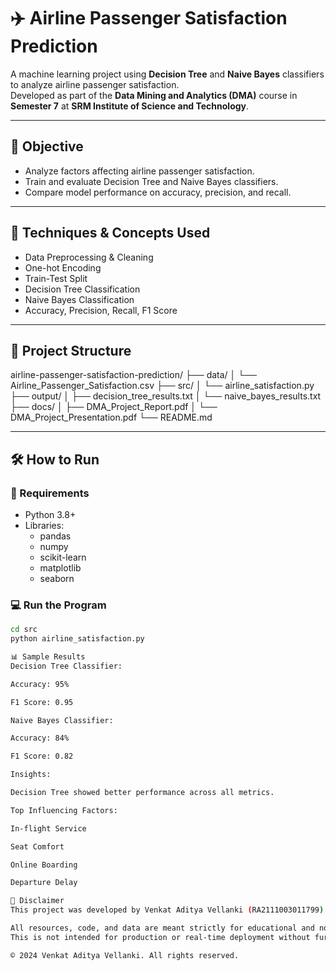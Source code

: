 # ✈️ Airline Passenger Satisfaction Prediction

A machine learning project using **Decision Tree** and **Naive Bayes** classifiers to analyze airline passenger satisfaction.  
Developed as part of the **Data Mining and Analytics (DMA)** course in **Semester 7** at **SRM Institute of Science and Technology**.

---

## 🎯 Objective

- Analyze factors affecting airline passenger satisfaction.
- Train and evaluate Decision Tree and Naive Bayes classifiers.
- Compare model performance on accuracy, precision, and recall.

---

## 🧠 Techniques & Concepts Used

- Data Preprocessing & Cleaning  
- One-hot Encoding  
- Train-Test Split  
- Decision Tree Classification  
- Naive Bayes Classification  
- Accuracy, Precision, Recall, F1 Score

---

## 📁 Project Structure

airline-passenger-satisfaction-prediction/
├── data/
│ └── Airline_Passenger_Satisfaction.csv
├── src/
│ └── airline_satisfaction.py
├── output/
│ ├── decision_tree_results.txt
│ └── naive_bayes_results.txt
├── docs/
│ ├── DMA_Project_Report.pdf
│ └── DMA_Project_Presentation.pdf
└── README.md

---

## 🛠 How to Run

### 🧱 Requirements

- Python 3.8+
- Libraries:
  - pandas
  - numpy
  - scikit-learn
  - matplotlib
  - seaborn

### 💻 Run the Program

```bash
cd src
python airline_satisfaction.py

📊 Sample Results
Decision Tree Classifier:

Accuracy: 95%

F1 Score: 0.95

Naive Bayes Classifier:

Accuracy: 84%

F1 Score: 0.82

Insights:

Decision Tree showed better performance across all metrics.

Top Influencing Factors:

In-flight Service

Seat Comfort

Online Boarding

Departure Delay

📄 Disclaimer
This project was developed by Venkat Aditya Vellanki (RA2111003011799) for academic purposes during the DMA course in Semester 7 at SRM Institute of Science and Technology.

All resources, code, and data are meant strictly for educational and non-commercial use only.
This is not intended for production or real-time deployment without further development and validation.

© 2024 Venkat Aditya Vellanki. All rights reserved.
